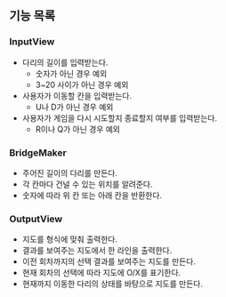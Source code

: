 ## 기능 목록
### InputView
- 다리의 길이를 입력받는다.
  - 숫자가 아닌 경우 예외
  - 3~20 사이가 아닌 경우 예외
- 사용자가 이동할 칸을 입력받는다.
  - U나 D가 아닌 경우 예외
- 사용자가 게임을 다시 시도할지 종료할지 여부를 입력받는다.
  - R이나 Q가 아닌 경우 예외

### BridgeMaker
- 주어진 길이의 다리를 만든다.
- 각 칸마다 건널 수 있는 위치를 알려준다.
- 숫자에 따라 위 칸 또는 아래 칸을 반환한다.

### OutputView
- 지도를 형식에 맞춰 출력한다.
- 결과를 보여주는 지도에서 한 라인을 출력한다.
- 이전 회차까지의 선택 결과를 보여주는 지도를 만든다.
- 현재 회차의 선택에 따라 지도에 O/X를 표기한다.
- 현재까지 이동한 다리의 상태를 바탕으로 지도를 만든다.